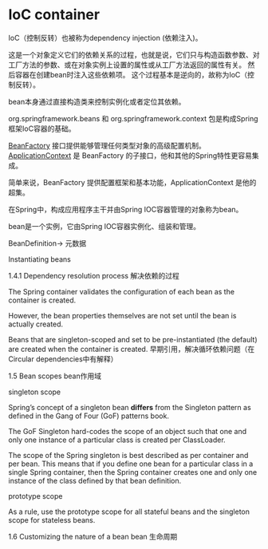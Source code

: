 # IoC container

IoC（控制反转）也被称为dependency injection (依赖注入)。

这是一个对象定义它们的依赖关系的过程，也就是说，它们只与构造函数参数、对工厂方法的参数、或在对象实例上设置的属性或从工厂方法返回的属性有关。
然后容器在创建bean时注入这些依赖项。
这个过程基本是逆向的，故称为IoC（控制反转）。

bean本身通过直接构造类来控制实例化或者定位其依赖。

org.springframework.beans 和 org.springframework.context 包是构成Spring框架IoC容器的基础。

[BeanFactory](https://docs.spring.io/spring-framework/docs/5.0.8.RELEASE/javadoc-api/org/springframework/beans/factory/BeanFactory.html) 接口提供能够管理任何类型对象的高级配置机制。
[ApplicationContext](https://docs.spring.io/spring-framework/docs/5.0.8.RELEASE/javadoc-api/org/springframework/context/ApplicationContext.html) 是 BeanFactory 的子接口，他和其他的Spring特性更容易集成。

简单来说，BeanFactory 提供配置框架和基本功能，ApplicationContext 是他的超集。

在Spring中，构成应用程序主干并由Spring IOC容器管理的对象称为bean。

bean是一个实例，它由Spring IOC容器实例化、组装和管理。

BeanDefinition-> 元数据

Instantiating beans

1.4.1 Dependency resolution process 解决依赖的过程

The Spring container validates the configuration of each bean as the container is created. 

However, the bean properties themselves are not set until the bean is actually created.

Beans that are singleton-scoped and set to be pre-instantiated (the default) are created when the container is created.  早期引用，解决循环依赖问题（在Circular dependencies中有解释）

1.5 Bean scopes 
bean作用域

singleton scope

Spring’s concept of a singleton bean **differs** from the Singleton pattern as defined in the Gang of Four (GoF) patterns book.

The GoF Singleton hard-codes the scope of an object such that one and only one instance of a particular class is created per ClassLoader.

The scope of the Spring singleton is best described as per container and per bean. This means that if you define one bean for a particular class in a single Spring container, then the Spring container creates one and only one instance of the class defined by that bean definition.

prototype scope

 As a rule, use the prototype scope for all stateful beans and the singleton scope for stateless beans.

 1.6  Customizing the nature of a bean
 bean 生命周期

